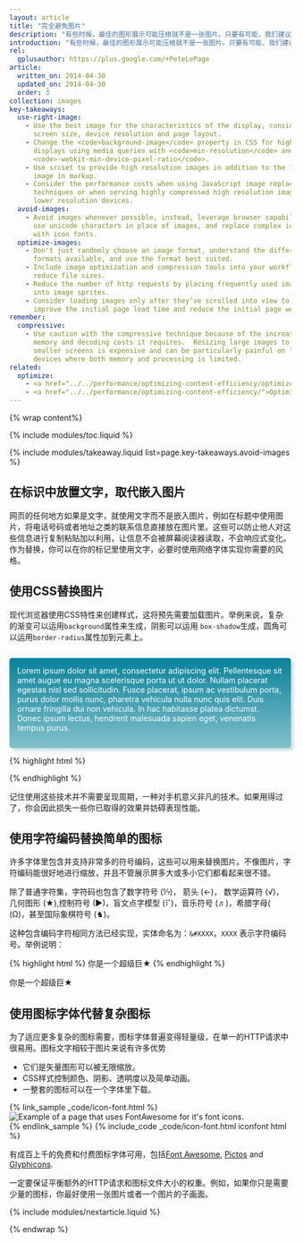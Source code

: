```yaml
---
layout: article
title: "完全避免图片"
description: "有些时候，最佳的图形展示可能压根就不是一张图片。只要有可能，我们建议使用本地浏览器来实现相近的功能或效果。"
introduction: "有些时候，最佳的图形展示可能压根就不是一张图片。只要有可能，我们建议使用本地浏览器来实现相近的功能或效果。浏览器可以预先加载图片然后进行图形渲染。这表示浏览器不再需要进行单独的图片资源下载并过滤变形的图片。我们可以使用字符编码或者字体图标表现图标"
rel:
  gplusauthor: https://plus.google.com/+PeteLePage
article:
  written_on: 2014-04-30
  updated_on: 2014-04-30
  order: 3
collection: images
key-takeaways:
  use-right-image:
    - Use the best image for the characteristics of the display, consider
      screen size, device resolution and page layout.
    - Change the <code>background-image</code> property in CSS for high DPI
      displays using media queries with <code>min-resolution</code> and
      <code>-webkit-min-device-pixel-ratio</code>.
    - Use srcset to provide high resolution images in addition to the 1x
      image in markup.
    - Consider the performance costs when using JavaScript image replacement
      techniques or when serving highly compressed high resolution images to
      lower resolution devices.
  avoid-images:
    - Avoid images whenever possible, instead, leverage browser capabilities,
      use unicode characters in place of images, and replace complex icons
      with icon fonts.
  optimize-images:
    - Don't just randomly choose an image format, understand the different
      formats available, and use the format best suited.
    - Include image optimization and compression tools into your workflow to
      reduce file sizes.
    - Reduce the number of http requests by placing frequently used images
      into image sprites.
    - Consider loading images only after they’ve scrolled into view to
      improve the initial page load time and reduce the initial page weight.
remember:
  compressive:
    - Use caution with the compressive technique because of the increased
      memory and decoding costs it requires.  Resizing large images to fit on
      smaller screens is expensive and can be particularly painful on low-end
      devices where both memory and processing is limited.
related:
  optimize:
    - <a href="../../performance/optimizing-content-efficiency/optimize-encoding-and-transfer.html#image-optimization">Image optimization</a>
    - <a href="../../performance/optimizing-content-efficiency/">Optimizing content efficiency</a>
---
```


{% wrap content%}

<style>
  img, video, object {
    max-width: 100%;
  }

  img.center {
    display: block;
    margin-left: auto;
    margin-right: auto;
  }
</style>

{% include modules/toc.liquid %}


{% include modules/takeaway.liquid list=page.key-takeaways.avoid-images %}

## 在标识中放置文字，取代嵌入图片

网页的任何地方如果是文字，就使用文字而不是嵌入图片，例如在标题中使用图片，将电话号码或者地址之类的联系信息直接放在图片里。这些可以防止他人对这些信息进行复制粘贴加以利用，让信息不会被屏幕阅读器读取，不会响应式变化。作为替换，你可以在你的标记里使用文字，必要时使用网络字体实现你需要的风格。

## 使用CSS替换图片

现代浏览器使用CSS特性来创建样式，这将预先需要加载图片。举例来说，复杂的渐变可以运用<code>background</code>属性来生成，阴影可以运用 <code>box-shadow</code>生成，圆角可以运用<code>border-radius</code>属性加到元素上。

<style>
  p#noImage {
    margin-top: 2em;
    padding: 1em;
    padding-bottom: 2em;
    color: white;
    border-radius: 5px;
    box-shadow: 5px 5px 4px 0 rgba(9,130,154,0.2);
    background: linear-gradient(rgba(9, 130, 154, 1), rgba(9, 130, 154, 0.5));
  }
  
  p#noImage code {
    color: rgb(64, 64, 64);
  }
</style>
<p id="noImage">
Lorem ipsum dolor sit amet, consectetur adipiscing elit. Pellentesque sit 
amet augue eu magna scelerisque porta ut ut dolor. Nullam placerat egestas 
nisl sed sollicitudin. Fusce placerat, ipsum ac vestibulum porta, purus 
dolor mollis nunc, pharetra vehicula nulla nunc quis elit. Duis ornare 
fringilla dui non vehicula. In hac habitasse platea dictumst. Donec 
ipsum lectus, hendrerit malesuada sapien eget, venenatis tempus purus.
</p>

{% highlight html %}
<style>
  div#noImage {
    color: white;
    border-radius: 5px;
    box-shadow: 5px 5px 4px 0 rgba(9,130,154,0.2);
    background: linear-gradient(rgba(9, 130, 154, 1), rgba(9, 130, 154, 0.5));
  }
</style>
{% endhighlight %}

记住使用这些技术并不需要呈现周期，一种对手机意义非凡的技术。如果用得过了，你会因此损失一些你已取得的效果并妨碍表现性能。

## 使用字符编码替换简单的图标

许多字体里包含并支持非常多的符号编码，这些可以用来替换图片。不像图片，字符编码能很好地进行缩放，并且不管展示屏多大或多小它们都看起来很不错。

除了普通字符集，字符码也包含了数字符号 (&#8528;)， 箭头 (&#8592;)， 数学运算符 (&#8730;)，几何图形
(&#9733;),控制符号 (&#9654;)，盲文点字模型 (&#10255;)，音乐符号 (&#9836;)，希腊字母( (&#937;)，甚至国际象棋符号 (&#9822;)。

这种包含编码字符相同方法已经实现，实体命名为：`&#XXXX`，`XXXX` 表示字符编码号。举例说明：

{% highlight html %}
你是一个超级巨&#9733;
{% endhighlight %}

你是一个超级巨&#9733;

## 使用图标字体代替复杂图标

为了适应更多复杂的图标需要，图标字体普遍变得轻量级，在单一的HTTP请求中很易用。图标文字相较于图片来说有许多优势

* 它们是矢量图形可以被无限缩放。
* CSS样式控制颜色、阴影、透明度以及简单动画。
* 一整套的图标可以在一个字体里下载。

{% link_sample _code/icon-font.html %}
<img src="img/icon-fonts.png" class="center"
srcset="img/icon-fonts.png 1x, img/icon-fonts-2x.png 2x"
alt="Example of a page that uses FontAwesome for it's font icons.">
{% endlink_sample %}
{% include_code _code/icon-font.html iconfont html %}

有成百上千的免费和付费图标字体可用，包括[Font
Awesome](http://fortawesome.github.io/Font-Awesome/),
[Pictos](http://pictos.cc/) and [Glyphicons](http://glyphicons.com/).

一定要保证平衡额外的HTTP请求和图标文件大小的权重。例如，如果你只是需要少量的图标，你最好使用一张图片或者一个图片的子画面。

{% include modules/nextarticle.liquid %}

{% endwrap %}
